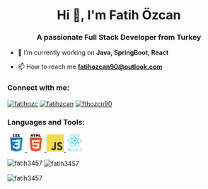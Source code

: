 

<h1 align="center">Hi 👋, I'm Fatih Özcan</h1>
<h3 align="center">A passionate Full Stack Developer from Turkey</h3>

- 🔭 I’m currently working on **Java, SpringBoot, React**

- 📫 How to reach me **fatihozcan90@outlook.com**

<h3 align="left">Connect with me:</h3>
<p align="left">
<a href="https://linkedin.com/in/fatihozc" target="blank"><img align="center" src="https://raw.githubusercontent.com/rahuldkjain/github-profile-readme-generator/master/src/images/icons/Social/linked-in-alt.svg" alt="fatihozc" height="30" width="40" /></a>
  <a href="https://twitter.com/fatihzcan" target="blank"><img align="center" src="https://raw.githubusercontent.com/rahuldkjain/github-profile-readme-generator/master/src/images/icons/Social/twitter.svg" alt="fatihzcan" height="30" width="40" /></a>
<a href="https://instagram.com/fthozcn90" target="blank"><img align="center" src="https://raw.githubusercontent.com/rahuldkjain/github-profile-readme-generator/master/src/images/icons/Social/instagram.svg" alt="fthozcn90" height="30" width="40" /></a>
</p>

<h3 align="left">Languages and Tools:</h3>
<p align="left"> <a href="https://www.w3schools.com/css/" target="_blank" rel="noreferrer"> <img src="https://raw.githubusercontent.com/devicons/devicon/master/icons/css3/css3-original-wordmark.svg" alt="css3" width="40" height="40"/> </a> <a href="https://www.w3.org/html/" target="_blank" rel="noreferrer"> <img src="https://raw.githubusercontent.com/devicons/devicon/master/icons/html5/html5-original-wordmark.svg" alt="html5" width="40" height="40"/> </a> <a href="https://developer.mozilla.org/en-US/docs/Web/JavaScript" target="_blank" rel="noreferrer"> <img src="https://raw.githubusercontent.com/devicons/devicon/master/icons/javascript/javascript-original.svg" alt="javascript" width="40" height="40"/> </a> <a href="https://reactjs.org/" target="_blank" rel="noreferrer"> <img src="https://raw.githubusercontent.com/devicons/devicon/master/icons/react/react-original-wordmark.svg" alt="react" width="40" height="40"/> </a> </p>

<p><img align="left" src="https://github-readme-stats.vercel.app/api/top-langs?username=fatih3457&show_icons=true&locale=en&layout=compact" alt="fatih3457" /></p>

<p>&nbsp;<img align="center" src="https://github-readme-stats.vercel.app/api?username=fatih3457&show_icons=true&locale=en" alt="fatih3457" /></p>

<p><img align="center" src="https://github-readme-streak-stats.herokuapp.com/?user=fatih3457&" alt="fatih3457" /></p>
